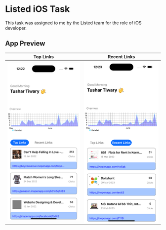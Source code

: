 # Listed iOS Task

This task was assigned to me by the Listed team for the role of iOS developer.


## App Preview

Top Links             |  Recent Links
:-------------------------:|:-------------------------:
![](./Images/image1.png)   |  ![](./Images/image2.png)

